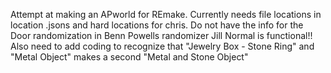Attempt at making an APworld for REmake. Currently needs file locations in location .jsons and hard locations for chris. 
Do not have the info for the Door randomization in Benn Powells randomizer
Jill Normal is functional!!
Also need to add coding to recognize that "Jewelry Box - Stone Ring" and "Metal Object" makes a second "Metal and Stone Object"
